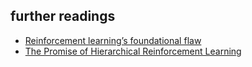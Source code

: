 

## further readings

- [Reinforcement learning’s foundational flaw](https://thegradient.pub/why-rl-is-flawed/)
- [The Promise of Hierarchical Reinforcement Learning](https://thegradient.pub/the-promise-of-hierarchical-reinforcement-learning/)

